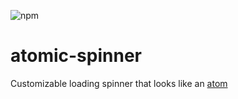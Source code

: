 ![npm](https://img.shields.io/npm/v/atomic-spinner?logo=npm)

# atomic-spinner
Customizable loading spinner that looks like an [atom](https://en.wikipedia.org/wiki/Atom)
